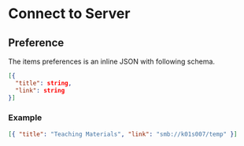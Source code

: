 # Connect to Server

## Preference

The items preferences is an inline JSON with following schema.

```json
[{
  "title": string,
  "link": string
}]
```

### Example

```json
[{ "title": "Teaching Materials", "link": "smb://k01s007/temp" }]
```
